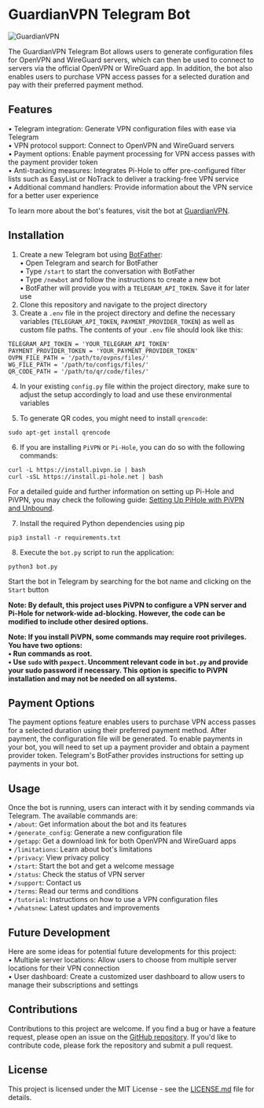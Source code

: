 # GuardianVPN Telegram Bot

![GuardianVPN](https://user-images.githubusercontent.com/125820963/227031972-c2d5c1ba-9b0d-4b47-9860-c3abc8a0d392.png)

The GuardianVPN Telegram Bot allows users to generate configuration files for OpenVPN and WireGuard servers, which can then be used to connect to servers via the official OpenVPN or WireGuard app. In addition, the bot also enables users to purchase VPN access passes for a selected duration and pay with their preferred payment method. 
## Features
• Telegram integration: Generate VPN configuration files with ease via Telegram  
• VPN protocol support: Connect to OpenVPN and WireGuard servers  
• Payment options: Enable payment processing for VPN access passes with the payment provider token  
• Anti-tracking measures: Integrates Pi-Hole to offer pre-configured filter lists such as EasyList or NoTrack to deliver a tracking-free VPN service  
• Additional command handlers: Provide information about the VPN service for a better user experience  

To learn more about the bot's features, visit the bot at [GuardianVPN](https://t.me/GuardianVPNBot).

## Installation
1. Create a new Telegram bot using [BotFather](https://t.me/BotFather):  
    • Open Telegram and search for BotFather  
    • Type `/start` to start the conversation with BotFather  
    • Type `/newbot` and follow the instructions to create a new bot  
    • BotFather will provide you with a `TELEGRAM_API_TOKEN`. Save it for later use  
2. Clone this repository and navigate to the project directory
3. Create a `.env` file in the project directory and define the necessary variables (`TELEGRAM_API_TOKEN`, `PAYMENT_PROVIDER_TOKEN`) as well as custom file paths. The contents of your `.env` file should look like this:
```
TELEGRAM_API_TOKEN = 'YOUR_TELEGRAM_API_TOKEN'
PAYMENT_PROVIDER_TOKEN = 'YOUR_PAYMENT_PROVIDER_TOKEN'
OVPN_FILE_PATH = '/path/to/ovpns/files/'
WG_FILE_PATH = '/path/to/configs/files/'
QR_CODE_PATH = '/path/to/qr/code/files/'

```
4. In your existing `config.py` file within the project directory, make sure to adjust the setup accordingly to load and use these environmental variables
   
5. To generate QR codes, you might need to install `qrencode`:
```
sudo apt-get install qrencode
```
6. If you are installing `PiVPN` or `Pi-Hole`, you can do so with the following commands:
```
curl -L https://install.pivpn.io | bash
curl -sSL https://install.pi-hole.net | bash
```
For a detailed guide and further information on setting up Pi-Hole and PiVPN, you may check the following guide: [Setting Up PiHole with PiVPN and Unbound](https://blog.crankshafttech.com/2021/03/how-to-setup-pihole-pivpn-unbound.html?m=1).

7. Install the required Python dependencies using pip
```
pip3 install -r requirements.txt
```
8. Execute the `bot.py` script to run the application:
```
python3 bot.py
```

Start the bot in Telegram by searching for the bot name and clicking on the `Start` button  

**Note: By default, this project uses PiVPN to configure a VPN server and Pi-Hole for network-wide ad-blocking. However, the code can be modified to include other desired options.**  

**Note: If you install PiVPN, some commands may require root privileges. You have two options:  
• Run commands as root.  
• Use `sudo` with `pexpect`. Uncomment relevant code in `bot.py` and provide your sudo password if necessary. This option is specific to PiVPN installation and may not be needed on all systems.**

## Payment Options

The payment options feature enables users to purchase VPN access passes for a selected duration using their preferred payment method. After payment, the configuration file will be generated. To enable payments in your bot, you will need to set up a payment provider and obtain a payment provider token. Telegram's BotFather provides instructions for setting up payments in your bot.

## Usage
Once the bot is running, users can interact with it by sending commands via Telegram. The available commands are:  
• `/about`: Get information about the bot and its features  
• `/generate_config`: Generate a new configuration file  
• `/getapp`: Get a download link for both OpenVPN and WireGuard apps  
• `/limitations`: Learn about bot's limitations  
• `/privacy`: View privacy policy  
• `/start`: Start the bot and get a welcome message  
• `/status`: Check the status of VPN server  
• `/support`: Contact us  
• `/terms`: Read our terms and conditions  
• `/tutorial`: Instructions on how to use a VPN configuration files  
• `/whatsnew`: Latest updates and improvements  

## Future Development
Here are some ideas for potential future developments for this project:  
• Multiple server locations: Allow users to choose from multiple server locations for their VPN connection  
• User dashboard: Create a customized user dashboard to allow users to manage their subscriptions and settings

## Contributions
Contributions to this project are welcome. If you find a bug or have a feature request, please open an issue on the [GitHub repository](https://github.com/mearashadowfax/GuardianVPN/issues). If you'd like to contribute code, please fork the repository and submit a pull request.

## License
This project is licensed under the MIT License - see the [LICENSE.md](https://github.com/mearashadowfax/GuardianVPN/blob/main/LICENSE) file for details.
